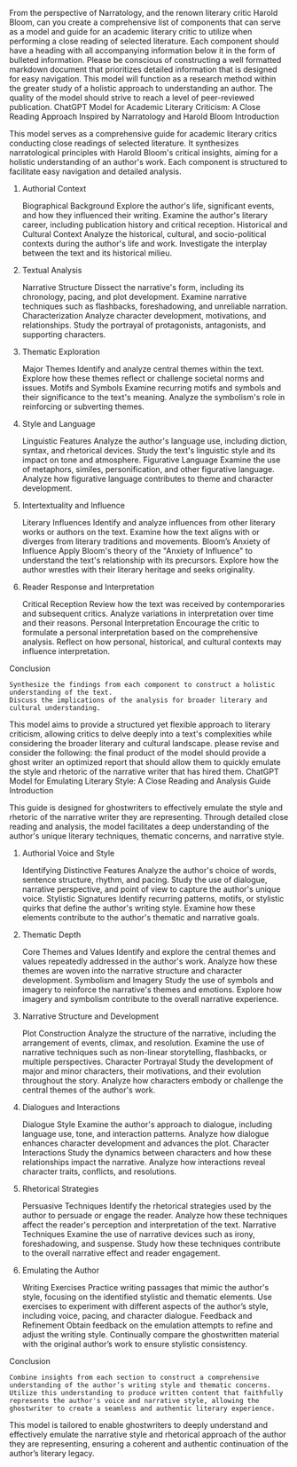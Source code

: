 From the perspective of Narratology, and the renown literary critic Harold Bloom,  can you create a comprehensive list of components that can serve as a model and guide for an academic literary critic to utilize when performing a close reading of selected literature. Each component should have a heading with all accompanying information below it in the form of bulleted information. Please be conscious of constructing a well formatted markdown document that prioritizes detailed information that is designed for easy navigation.  This model will function as a research method within the greater study of a holistic approach to understanding an author. The quality of the model should  strive to reach a level of peer-reviewed publication.
ChatGPT
Model for Academic Literary Criticism: A Close Reading Approach Inspired by Narratology and Harold Bloom
Introduction

This model serves as a comprehensive guide for academic literary critics conducting close readings of selected literature. It synthesizes narratological principles with Harold Bloom's critical insights, aiming for a holistic understanding of an author's work. Each component is structured to facilitate easy navigation and detailed analysis.
1. Authorial Context

    Biographical Background
        Explore the author's life, significant events, and how they influenced their writing.
        Examine the author's literary career, including publication history and critical reception.
    Historical and Cultural Context
        Analyze the historical, cultural, and socio-political contexts during the author's life and work.
        Investigate the interplay between the text and its historical milieu.

2. Textual Analysis

    Narrative Structure
        Dissect the narrative's form, including its chronology, pacing, and plot development.
        Examine narrative techniques such as flashbacks, foreshadowing, and unreliable narration.
    Characterization
        Analyze character development, motivations, and relationships.
        Study the portrayal of protagonists, antagonists, and supporting characters.

3. Thematic Exploration

    Major Themes
        Identify and analyze central themes within the text.
        Explore how these themes reflect or challenge societal norms and issues.
    Motifs and Symbols
        Examine recurring motifs and symbols and their significance to the text's meaning.
        Analyze the symbolism's role in reinforcing or subverting themes.

4. Style and Language

    Linguistic Features
        Analyze the author's language use, including diction, syntax, and rhetorical devices.
        Study the text's linguistic style and its impact on tone and atmosphere.
    Figurative Language
        Examine the use of metaphors, similes, personification, and other figurative language.
        Analyze how figurative language contributes to theme and character development.

5. Intertextuality and Influence

    Literary Influences
        Identify and analyze influences from other literary works or authors on the text.
        Examine how the text aligns with or diverges from literary traditions and movements.
    Bloom’s Anxiety of Influence
        Apply Bloom's theory of the "Anxiety of Influence" to understand the text's relationship with its precursors.
        Explore how the author wrestles with their literary heritage and seeks originality.

6. Reader Response and Interpretation

    Critical Reception
        Review how the text was received by contemporaries and subsequent critics.
        Analyze variations in interpretation over time and their reasons.
    Personal Interpretation
        Encourage the critic to formulate a personal interpretation based on the comprehensive analysis.
        Reflect on how personal, historical, and cultural contexts may influence interpretation.

Conclusion

    Synthesize the findings from each component to construct a holistic understanding of the text.
    Discuss the implications of the analysis for broader literary and cultural understanding.

This model aims to provide a structured yet flexible approach to literary criticism, allowing critics to delve deeply into a text's complexities while considering the broader literary and cultural landscape.
please revise and consider the following: the final product of the model should provide a ghost writer an optimized report that should allow them to quickly emulate the style and rhetoric of the narrative writer that has hired them. 
ChatGPT
Model for Emulating Literary Style: A Close Reading and Analysis Guide
Introduction

This guide is designed for ghostwriters to effectively emulate the style and rhetoric of the narrative writer they are representing. Through detailed close reading and analysis, the model facilitates a deep understanding of the author's unique literary techniques, thematic concerns, and narrative style.
1. Authorial Voice and Style

    Identifying Distinctive Features
        Analyze the author's choice of words, sentence structure, rhythm, and pacing.
        Study the use of dialogue, narrative perspective, and point of view to capture the author's unique voice.
    Stylistic Signatures
        Identify recurring patterns, motifs, or stylistic quirks that define the author's writing style.
        Examine how these elements contribute to the author's thematic and narrative goals.

2. Thematic Depth

    Core Themes and Values
        Identify and explore the central themes and values repeatedly addressed in the author's work.
        Analyze how these themes are woven into the narrative structure and character development.
    Symbolism and Imagery
        Study the use of symbols and imagery to reinforce the narrative's themes and emotions.
        Explore how imagery and symbolism contribute to the overall narrative experience.

3. Narrative Structure and Development

    Plot Construction
        Analyze the structure of the narrative, including the arrangement of events, climax, and resolution.
        Examine the use of narrative techniques such as non-linear storytelling, flashbacks, or multiple perspectives.
    Character Portrayal
        Study the development of major and minor characters, their motivations, and their evolution throughout the story.
        Analyze how characters embody or challenge the central themes of the author's work.

4. Dialogues and Interactions

    Dialogue Style
        Examine the author's approach to dialogue, including language use, tone, and interaction patterns.
        Analyze how dialogue enhances character development and advances the plot.
    Character Interactions
        Study the dynamics between characters and how these relationships impact the narrative.
        Analyze how interactions reveal character traits, conflicts, and resolutions.

5. Rhetorical Strategies

    Persuasive Techniques
        Identify the rhetorical strategies used by the author to persuade or engage the reader.
        Analyze how these techniques affect the reader's perception and interpretation of the text.
    Narrative Techniques
        Examine the use of narrative devices such as irony, foreshadowing, and suspense.
        Study how these techniques contribute to the overall narrative effect and reader engagement.

6. Emulating the Author

    Writing Exercises
        Practice writing passages that mimic the author's style, focusing on the identified stylistic and thematic elements.
        Use exercises to experiment with different aspects of the author’s style, including voice, pacing, and character dialogue.
    Feedback and Refinement
        Obtain feedback on the emulation attempts to refine and adjust the writing style.
        Continually compare the ghostwritten material with the original author’s work to ensure stylistic consistency.

Conclusion

    Combine insights from each section to construct a comprehensive understanding of the author’s writing style and thematic concerns.
    Utilize this understanding to produce written content that faithfully represents the author's voice and narrative style, allowing the ghostwriter to create a seamless and authentic literary experience.

This model is tailored to enable ghostwriters to deeply understand and effectively emulate the narrative style and rhetorical approach of the author they are representing, ensuring a coherent and authentic continuation of the author’s literary legacy.